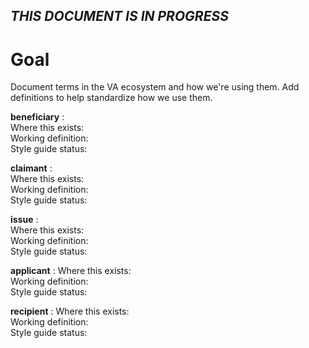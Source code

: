 ## _THIS DOCUMENT IS IN PROGRESS_

# Goal 
Document terms in the VA ecosystem and how we're using them. Add definitions to help standardize how we use them. 


**beneficiary**
:  
Where this exists:  
Working definition:  
Style guide status:  

**claimant**
:  
Where this exists:  
Working definition:  
Style guide status:  

**issue**
:  
Where this exists:  
Working definition:  
Style guide status:  

**applicant** 
: 
Where this exists:  
Working definition:  
Style guide status:

**recipient**
: 
Where this exists:  
Working definition:  
Style guide status:
